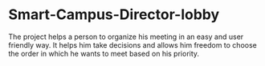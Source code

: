# Smart-Campus-Director-lobby
The project helps a person to organize his meeting in an easy and user friendly way. It helps him take decisions and allows him freedom to choose the order in which he wants to meet based on his priority. 
